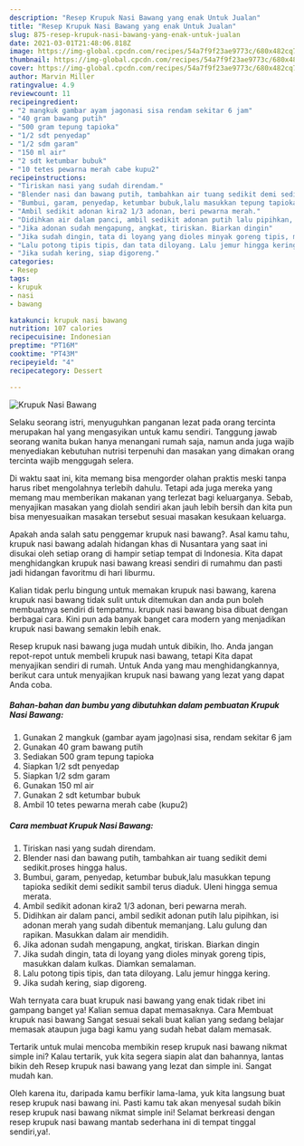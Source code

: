 ```yaml
---
description: "Resep Krupuk Nasi Bawang yang enak Untuk Jualan"
title: "Resep Krupuk Nasi Bawang yang enak Untuk Jualan"
slug: 875-resep-krupuk-nasi-bawang-yang-enak-untuk-jualan
date: 2021-03-01T21:48:06.818Z
image: https://img-global.cpcdn.com/recipes/54a7f9f23ae9773c/680x482cq70/krupuk-nasi-bawang-foto-resep-utama.jpg
thumbnail: https://img-global.cpcdn.com/recipes/54a7f9f23ae9773c/680x482cq70/krupuk-nasi-bawang-foto-resep-utama.jpg
cover: https://img-global.cpcdn.com/recipes/54a7f9f23ae9773c/680x482cq70/krupuk-nasi-bawang-foto-resep-utama.jpg
author: Marvin Miller
ratingvalue: 4.9
reviewcount: 11
recipeingredient:
- "2 mangkuk gambar ayam jagonasi sisa rendam sekitar 6 jam"
- "40 gram bawang putih"
- "500 gram tepung tapioka"
- "1/2 sdt penyedap"
- "1/2 sdm garam"
- "150 ml air"
- "2 sdt ketumbar bubuk"
- "10 tetes pewarna merah cabe kupu2"
recipeinstructions:
- "Tiriskan nasi yang sudah direndam."
- "Blender nasi dan bawang putih, tambahkan air tuang sedikit demi sedikit.proses hingga halus."
- "Bumbui, garam, penyedap, ketumbar bubuk,lalu masukkan tepung tapioka sedikit demi sedikit sambil terus diaduk. Uleni hingga semua merata."
- "Ambil sedikit adonan kira2 1/3 adonan, beri pewarna merah."
- "Didihkan air dalam panci, ambil sedikit adonan putih lalu pipihkan, isi adonan merah yang sudah dibentuk memanjang. Lalu gulung dan rapikan. Masukkan dalam air mendidih."
- "Jika adonan sudah mengapung, angkat, tiriskan. Biarkan dingin"
- "Jika sudah dingin, tata di loyang yang dioles minyak goreng tipis, masukkan dalam kulkas. Diamkan semalaman."
- "Lalu potong tipis tipis, dan tata diloyang. Lalu jemur hingga kering."
- "Jika sudah kering, siap digoreng."
categories:
- Resep
tags:
- krupuk
- nasi
- bawang

katakunci: krupuk nasi bawang 
nutrition: 107 calories
recipecuisine: Indonesian
preptime: "PT16M"
cooktime: "PT43M"
recipeyield: "4"
recipecategory: Dessert

---
```



![Krupuk Nasi Bawang](https://img-global.cpcdn.com/recipes/54a7f9f23ae9773c/680x482cq70/krupuk-nasi-bawang-foto-resep-utama.jpg)

Selaku seorang istri, menyuguhkan panganan lezat pada orang tercinta merupakan hal yang mengasyikan untuk kamu sendiri. Tanggung jawab seorang  wanita bukan hanya menangani rumah saja, namun anda juga wajib menyediakan kebutuhan nutrisi terpenuhi dan masakan yang dimakan orang tercinta wajib menggugah selera.

Di waktu  saat ini, kita memang bisa mengorder olahan praktis meski tanpa harus ribet mengolahnya terlebih dahulu. Tetapi ada juga mereka yang memang mau memberikan makanan yang terlezat bagi keluarganya. Sebab, menyajikan masakan yang diolah sendiri akan jauh lebih bersih dan kita pun bisa menyesuaikan masakan tersebut sesuai masakan kesukaan keluarga. 



Apakah anda salah satu penggemar krupuk nasi bawang?. Asal kamu tahu, krupuk nasi bawang adalah hidangan khas di Nusantara yang saat ini disukai oleh setiap orang di hampir setiap tempat di Indonesia. Kita dapat menghidangkan krupuk nasi bawang kreasi sendiri di rumahmu dan pasti jadi hidangan favoritmu di hari liburmu.

Kalian tidak perlu bingung untuk memakan krupuk nasi bawang, karena krupuk nasi bawang tidak sulit untuk ditemukan dan anda pun boleh membuatnya sendiri di tempatmu. krupuk nasi bawang bisa dibuat dengan berbagai cara. Kini pun ada banyak banget cara modern yang menjadikan krupuk nasi bawang semakin lebih enak.

Resep krupuk nasi bawang juga mudah untuk dibikin, lho. Anda jangan repot-repot untuk membeli krupuk nasi bawang, tetapi Kita dapat menyajikan sendiri di rumah. Untuk Anda yang mau menghidangkannya, berikut cara untuk menyajikan krupuk nasi bawang yang lezat yang dapat Anda coba.

<!--inarticleads1-->

##### Bahan-bahan dan bumbu yang dibutuhkan dalam pembuatan Krupuk Nasi Bawang:

1. Gunakan 2 mangkuk (gambar ayam jago)nasi sisa, rendam sekitar 6 jam
1. Gunakan 40 gram bawang putih
1. Sediakan 500 gram tepung tapioka
1. Siapkan 1/2 sdt penyedap
1. Siapkan 1/2 sdm garam
1. Gunakan 150 ml air
1. Gunakan 2 sdt ketumbar bubuk
1. Ambil 10 tetes pewarna merah cabe (kupu2)




<!--inarticleads2-->

##### Cara membuat Krupuk Nasi Bawang:

1. Tiriskan nasi yang sudah direndam.
1. Blender nasi dan bawang putih, tambahkan air tuang sedikit demi sedikit.proses hingga halus.
1. Bumbui, garam, penyedap, ketumbar bubuk,lalu masukkan tepung tapioka sedikit demi sedikit sambil terus diaduk. Uleni hingga semua merata.
1. Ambil sedikit adonan kira2 1/3 adonan, beri pewarna merah.
1. Didihkan air dalam panci, ambil sedikit adonan putih lalu pipihkan, isi adonan merah yang sudah dibentuk memanjang. Lalu gulung dan rapikan. Masukkan dalam air mendidih.
1. Jika adonan sudah mengapung, angkat, tiriskan. Biarkan dingin
1. Jika sudah dingin, tata di loyang yang dioles minyak goreng tipis, masukkan dalam kulkas. Diamkan semalaman.
1. Lalu potong tipis tipis, dan tata diloyang. Lalu jemur hingga kering.
1. Jika sudah kering, siap digoreng.




Wah ternyata cara buat krupuk nasi bawang yang enak tidak ribet ini gampang banget ya! Kalian semua dapat memasaknya. Cara Membuat krupuk nasi bawang Sangat sesuai sekali buat kalian yang sedang belajar memasak ataupun juga bagi kamu yang sudah hebat dalam memasak.

Tertarik untuk mulai mencoba membikin resep krupuk nasi bawang nikmat simple ini? Kalau tertarik, yuk kita segera siapin alat dan bahannya, lantas bikin deh Resep krupuk nasi bawang yang lezat dan simple ini. Sangat mudah kan. 

Oleh karena itu, daripada kamu berfikir lama-lama, yuk kita langsung buat resep krupuk nasi bawang ini. Pasti kamu tak akan menyesal sudah bikin resep krupuk nasi bawang nikmat simple ini! Selamat berkreasi dengan resep krupuk nasi bawang mantab sederhana ini di tempat tinggal sendiri,ya!.

